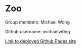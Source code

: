 # Zoo

Group members: Michael Wong

Github username: michaelw0ng

[Link to deployed Github Pages site](https://michaelw0ng.github.io/Contra-Zoo/)
